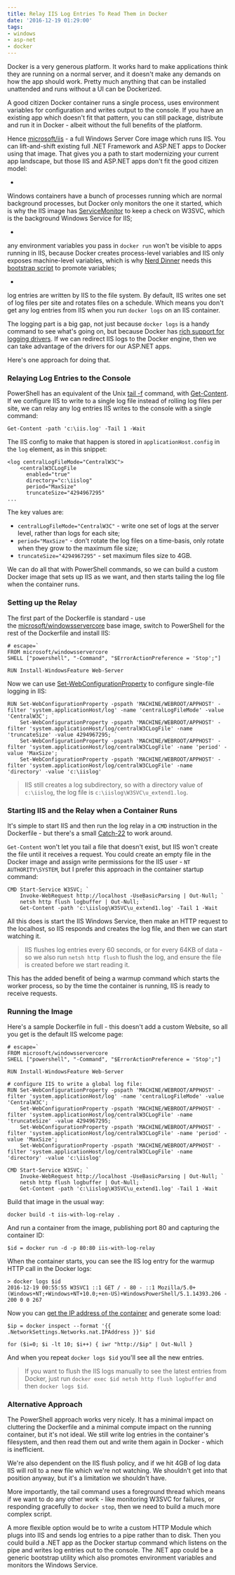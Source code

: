 ```yaml
---
title: Relay IIS Log Entries To Read Them in Docker
date: '2016-12-19 01:29:00'
tags:
- windows
- asp-net
- docker
---
```


Docker&nbsp;is a very generous platform. It works hard to make applications think they are running on a normal server, and it doesn't make any demands on how the app should work. Pretty much anything that can be installed unattended and runs without a UI can be Dockerized.

A&nbsp;good citizen&nbsp;Docker container runs a single process, uses environment variables for configuration and writes output to the console. If you have an existing app which doesn't&nbsp;fit that pattern,&nbsp;you can still package,&nbsp;distribute and run it in Docker&nbsp;- albeit without the full benefits of the platform.

Hence&nbsp;[microsoft/iis](https://hub.docker.com/r/microsoft/iis/) - a full Windows Server Core image which runs IIS. You can&nbsp;lift-and-shift existing full .NET Framework and ASP.NET apps to Docker using that image.&nbsp;That gives you a path to start modernizing your current app landscape, but those IIS&nbsp;and ASP.NET apps don't fit the good citizen model:

- 

Windows containers have a bunch of processes running which are normal background processes, but Docker only monitors the one it started, which is why the IIS image has [ServiceMonitor](https://github.com/Microsoft/iis-docker/issues/1) to keep a check on W3SVC, which is the background Windows Service for IIS;

- 

any environment variables you pass in `docker run` won't&nbsp;be visible to apps running in IIS, because&nbsp;Docker creates process-level&nbsp;variables and&nbsp;IIS only exposes machine-level variables, which is why [Nerd Dinner](https://blog.sixeyed.com/dockerizing-nerd-dinner-part-2-connecting-asp-net-to-sql-server/) needs this [bootstrap script](https://github.com/sixeyed/nerd-dinner/blob/dockerize-part2/docker/web/bootstrap.ps1) to promote variables;

- 

log entries are written&nbsp;by IIS to the file system. By default, IIS writes one&nbsp;set of log files per&nbsp;site and rotates files on a schedule. Which means&nbsp;you don't get any log entries from IIS when you run&nbsp;`docker logs` on an IIS container.

The logging part is a big gap, not just because `docker logs` is a handy command to see what's going on, but because Docker has [rich support&nbsp;for logging&nbsp;drivers](https://docs.docker.com/engine/admin/logging/overview/). If we can redirect IIS logs to the Docker engine, then&nbsp;we can take advantage of the drivers for our ASP.NET apps.

Here's one approach for doing that.

### Relaying Log Entries to the&nbsp;Console

PowerShell has an equivalent of the Unix [tail -f](http://www.tutorialspoint.com/unix_commands/tail.htm) command, with [Get-Content](https://msdn.microsoft.com/en-us/powershell/reference/5.1/microsoft.powershell.management/get-content). If&nbsp;we configure IIS to write to a single log file instead of&nbsp;rolling log&nbsp;files per site, we can&nbsp;relay any log entries IIS writes to the console with a single command:

    Get-Content -path 'c:\iis.log' -Tail 1 -Wait 

The IIS config to make that happen is stored in `applicationHost.config` in the `log` element, as in this snippet:

    <log centralLogFileMode="CentralW3C">
        <centralW3CLogFile 
          enabled="true" 
          directory="c:\iislog" 
          period="MaxSize" 
          truncateSize="4294967295"
    ...

The key values are:

- `centralLogFileMode="CentralW3C"` -&nbsp;write&nbsp;one&nbsp;set of&nbsp;logs at the server level, rather than logs for each&nbsp;site;
- `period="MaxSize"` - don't rotate the log files on a time-basis, only rotate when they grow to the maximum file size;
- `truncateSize="4294967295"` - set maximum files size to 4GB.

We can do all that with PowerShell commands,&nbsp;so we can build a custom Docker image that sets&nbsp;up IIS as we want, and then starts tailing the log file when the container runs.

### Setting up the Relay

The first part&nbsp;of the Dockerfile is standard - use the&nbsp;[microsoft/windowsservercore](https://hub.docker.com/r/microsoft/windowsservercore/) base image,&nbsp;switch to PowerShell for the rest of the Dockerfile and install IIS:

    # escape=`
    FROM microsoft/windowsservercore
    SHELL ["powershell", "-Command", "$ErrorActionPreference = 'Stop';"]
    
    RUN Install-WindowsFeature Web-Server

Now we can use&nbsp;[Set-WebConfigurationProperty](https://technet.microsoft.com/en-us/library/ee807821.aspx) to configure&nbsp;single-file logging in IIS:

    RUN Set-WebConfigurationProperty -pspath 'MACHINE/WEBROOT/APPHOST' -filter 'system.applicationHost/log' -name 'centralLogFileMode' -value 'CentralW3C'; `
        Set-WebConfigurationProperty -pspath 'MACHINE/WEBROOT/APPHOST' -filter 'system.applicationHost/log/centralW3CLogFile' -name 'truncateSize' -value 4294967295; `
        Set-WebConfigurationProperty -pspath 'MACHINE/WEBROOT/APPHOST' -filter 'system.applicationHost/log/centralW3CLogFile' -name 'period' -value 'MaxSize'; `
        Set-WebConfigurationProperty -pspath 'MACHINE/WEBROOT/APPHOST' -filter 'system.applicationHost/log/centralW3CLogFile' -name 'directory' -value 'c:\iislog'

> IIS still creates a log subdirectory, so&nbsp;with a directory value of `c:\iislog`, the&nbsp;log file is `c:\iislog\W3SVC\u_extend1.log`.

### Starting IIS and the Relay when a Container&nbsp;Runs

It's simple to start IIS and&nbsp;then run the log relay in a `CMD` instruction in the Dockerfile - but there's a small [Catch-22](http://www.sparknotes.com/lit/catch22/summary.html) to work around.

`Get-Content` won't let you tail a file that doesn't exist, but IIS&nbsp;won't create the&nbsp;file until it&nbsp;receives a request. You could create an empty file&nbsp;in the Docker image and assign write permissions for the&nbsp;IIS user - `NT AUTHORITY\SYSTEM`, but I prefer this approach in the container startup command:

    CMD Start-Service W3SVC; `
        Invoke-WebRequest http://localhost -UseBasicParsing | Out-Null; `
        netsh http flush logbuffer | Out-Null; `
        Get-Content -path 'c:\iislog\W3SVC\u_extend1.log' -Tail 1 -Wait 

All this does is start the IIS Windows&nbsp;Service, then make an HTTP request to the localhost, so IIS responds and creates the log file, and then we can start watching it.

> IIS flushes log entries every 60 seconds, or for every 64KB of data - so we also run `netsh http flush` to flush the log, and ensure the file is&nbsp;created before we start reading it.

This has the added benefit of being a warmup command which starts the worker process, so by the time the container&nbsp;is running, IIS is ready to receive requests.

### Running the Image

Here's a sample Dockerfile in full - this doesn't add a custom Website, so all you get is the default IIS welcome page:

    # escape=`
    FROM microsoft/windowsservercore
    SHELL ["powershell", "-Command", "$ErrorActionPreference = 'Stop';"]
    
    RUN Install-WindowsFeature Web-Server
    
    # configure IIS to write a global log file:
    RUN Set-WebConfigurationProperty -pspath 'MACHINE/WEBROOT/APPHOST' -filter 'system.applicationHost/log' -name 'centralLogFileMode' -value 'CentralW3C'; `
        Set-WebConfigurationProperty -pspath 'MACHINE/WEBROOT/APPHOST' -filter 'system.applicationHost/log/centralW3CLogFile' -name 'truncateSize' -value 4294967295; `
        Set-WebConfigurationProperty -pspath 'MACHINE/WEBROOT/APPHOST' -filter 'system.applicationHost/log/centralW3CLogFile' -name 'period' -value 'MaxSize'; `
        Set-WebConfigurationProperty -pspath 'MACHINE/WEBROOT/APPHOST' -filter 'system.applicationHost/log/centralW3CLogFile' -name 'directory' -value 'c:\iislog'
    
    CMD Start-Service W3SVC; `
        Invoke-WebRequest http://localhost -UseBasicParsing | Out-Null; `
        netsh http flush logbuffer | Out-Null; `
        Get-Content -path 'c:\iislog\W3SVC\u_extend1.log' -Tail 1 -Wait 

Build that image in the usual way:

    docker build -t iis-with-log-relay .

And run&nbsp;a container from the image,&nbsp;publishing port 80 and capturing the container ID:

    $id = docker run -d -p 80:80 iis-with-log-relay 

When the container starts, you can see the&nbsp;IIS log entry for the warmup HTTP call&nbsp;in the&nbsp;Docker logs:

    > docker logs $id
    2016-12-19 00:55:55 W3SVC1 ::1 GET / - 80 - ::1 Mozilla/5.0+(Windows+NT;+Windows+NT+10.0;+en-US)+WindowsPowerShell/5.1.14393.206 - 200 0 0 267

Now you can [get the IP address of the container](https://blog.sixeyed.com/published-ports-on-windows-containers-dont-do-loopback/)&nbsp;and generate some load:

    $ip = docker inspect --format '{{ .NetworkSettings.Networks.nat.IPAddress }}' $id
    
    for ($i=0; $i -lt 10; $i++) { iwr "http://$ip" | Out-Null }

And when you repeat `docker logs $id`&nbsp;you'll see all the new entries.

> If you want to flush the IIS logs manually to see the latest entries from Docker, just run `docker exec $id netsh http flush logbuffer` and then `docker logs $id`.

### Alternative Approach

The PowerShell approach&nbsp;works very nicely. It has a minimal impact on cluttering the Dockerfile and a minimal compute impact on the running container, but it's not ideal. We still&nbsp;write log entries in the container's filesystem, and then read them out and write them again in Docker - which is inefficient.

We're&nbsp;also dependent on the IIS flush policy, and if we hit 4GB of log data IIS will roll to a new file&nbsp;which we're not watching.&nbsp;We shouldn't get into that position anyway,&nbsp;but it's&nbsp;a limitation we shouldn't have.

More importantly, the tail command uses a foreground thread&nbsp;which means if we want to do any other work - like monitoring W3SVC for failures, or responding gracefully to `docker stop`, then we need to build a much more complex script.

A more flexible option would be to write a custom HTTP Module&nbsp;which plugs into IIS and sends log entries&nbsp;to a pipe rather than to disk. Then&nbsp;you could build a .NET app as the Docker startup command which listens on the pipe and writes log entries out to the console. The .NET app could be a generic bootstrap utility which also&nbsp;promotes environment variables and monitors the Windows Service.

<!--kg-card-end: markdown-->
